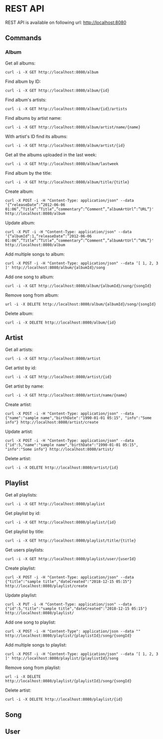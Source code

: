 # REST API

REST API is available on following url: [http://localhost:8080](http://localhost:8080)

## Commands

### Album

Get all albums:

```
curl -i -X GET http://localhost:8080/album
```

Find album by ID:

```
curl -i -X GET http://localhost:8080/album/{id}
```

Find album's artists:

```
curl -i -X GET http://localhost:8080/album/{id}/artists
```

Find albums by artist name:

```
curl -i -X GET http://localhost:8080/album/artist/name/{name}
```

With artist's ID find its albums:

```
curl -i -X GET http://localhost:8080/album/artist/{id}
```

Get all the albums uploaded in the last week:

```
curl -i -X GET http://localhost:8080/album/lastweek

```
Find album by the title:

```
curl -i -X GET http://localhost:8080/album/title/{title}
```

Create album:

```
curl -X POST -i -H "Content-Type: application/json" --data ‘{“releaseDate”:”2012-06-06 01:06”,”Title”:”Title“,”commentary”:”Comment”,”albumArtUrl”:”URL”}' http://localhost:8080/album
```

Update album:

```
curl -X PUT -i -H "Content-Type: application/json" --data ‘{“albumId“:1,“releaseDate”:”2012-06-06 01:06”,”Title”:”Title“,”commentary”:”Comment”,”albumArtUrl”:”URL”}' http://localhost:8080/album
```

Add multiple songs to album:

```
curl -X POST -i -H "Content-Type: application/json" --data ‘[ 1, 2, 3 ]' http://localhost:8080/album/{albumId}/song
```

Add one song to album:

```
curl -i -X GET http://localhost:8080/album/{albumId}/song/{songId}
```

Remove song from album:

```
url -i -X DELETE http://localhost:8080/album/{albumId}/song/{songId}
```

Delete album:

```
curl -i -X DELETE http://localhost:8080/album/{id}
```

## Artist

Get all artists:

```
curl -i -X GET http://localhost:8080/artist
```

Get artist by id:

```
curl -i -X GET http://localhost:8080/artist/{id}
```

Get artist by name:

```
curl -i -X GET http://localhost:8080/artist/name/{name}
```

Create artist:

```
curl -X POST -i -H "Content-Type: application/json" --data {"name":"sample name","birthDate":"1990-01-01 05:15", "info":"Some info"} http://localhost:8080/artist/create
```

Update artist:

```
curl -X POST -i -H "Content-Type: application/json" --data {"id":5,"name":"sample name","birthDate":"1990-01-01 05:15", "info":"Some info"} http://localhost:8080/artist/
```

Delete artist:

```
curl -i -X DELETE http://localhost:8080/artist/{id}
```

## Playlist

Get all playlists:

```
curl -i -X GET http://localhost:8080/playlist
```

Get playlist by id:

```
curl -i -X GET http://localhost:8080/playlist/{id}
```

Get playlist by title:

```
curl -i -X GET http://localhost:8080/playlist/title/{title}
```

Get users playlists:

```
curl -i -X GET http://localhost:8080/playlist/user/{userId}
```

Create playlist:

```
curl -X POST -i -H "Content-Type: application/json" --data {"title":"sample title","dateCreated":"2018-12-15 05:15"} http://localhost:8080/playlist/create
```

Update playlist:

```
curl -X PUT -i -H "Content-Type: application/json" --data {"id":5,"title":"sample title","dateCreated":"2018-12-15 05:15"} http://localhost:8080/playlist/
```

Add one song to playlist:

```
curl -X POST -i -H "Content-Type": application/json --data "" http://localhost:8080/playlist/{playlistId}/song/{songId}
```

Add multiple songs to playlist:
 ```
curl -X POST -i -H "Content-Type: application/json" --data ‘[ 1, 2, 3 ]' http://localhost:8080/playlist/{playlistId}/song
```

Remove song from playlist:

```
url -i -X DELETE http://localhost:8080/playlist/{playlistId}/song/{songId}
```

Delete artist:

```
curl -i -X DELETE http://localhost:8080/playlist/{id}
```

## Song

## User

